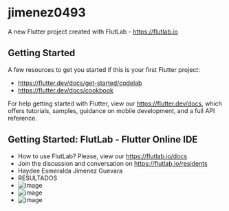 # jimenez0493

A new Flutter project created with FlutLab - https://flutlab.io

## Getting Started

A few resources to get you started if this is your first Flutter project:

- https://flutter.dev/docs/get-started/codelab
- https://flutter.dev/docs/cookbook

For help getting started with Flutter, view our
https://flutter.dev/docs, which offers tutorials,
samples, guidance on mobile development, and a full API reference.

## Getting Started: FlutLab - Flutter Online IDE

- How to use FlutLab? Please, view our https://flutlab.io/docs
- Join the discussion and conversation on https://flutlab.io/residents
- Haydee Esmeralda Jimenez Guevara
- RESULTADOS
- ![image](https://github.com/HEJimGuev/P13-Rutas-0493/assets/143548108/5881fb7f-9ffe-4ccf-bb71-2797477387a3)
- ![image](https://github.com/HEJimGuev/P13-Rutas-0493/assets/143548108/c50b211f-b465-46b2-aba0-82402abef311)
- ![image](https://github.com/HEJimGuev/P13-Rutas-0493/assets/143548108/d954baae-e702-4bb7-8574-1ca874bfe7be)
